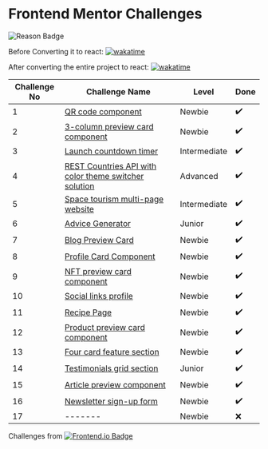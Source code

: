 # Frontend Mentor Challenges

 ![Reason Badge](https://img.shields.io/badge/Personal_Project-10b981?style=plastic)

Before Converting it to react: [![wakatime](https://wakatime.com/badge/github/sumaiyakawsar/FrontendMentorsChallenges.svg)](https://wakatime.com/badge/github/sumaiyakawsar/FrontendMentorsChallenges)

After converting the entire project to react: [![wakatime](https://wakatime.com/badge/user/0975cca4-929b-4d71-9261-c654018e5d3e/project/c608d0a8-838a-46f8-805d-92fefaa0163f.svg)](https://wakatime.com/badge/user/0975cca4-929b-4d71-9261-c654018e5d3e/project/c608d0a8-838a-46f8-805d-92fefaa0163f)


| Challenge No | Challenge Name                                                                                                                           | Level        | Done |
| ------------ | ---------------------------------------------------------------------------------------------------------------------------------------- | ------------ | ---- |
| 1            | [QR code component](https://sumaiyakawsar.github.io/frontend-mentor-challenges-using-react/project1)                      | Newbie       | ✔️    |
| 2            | [3-column preview card component](https://sumaiyakawsar.github.io/frontend-mentor-challenges-using-react/project2) | Newbie       | ✔️    |
| 3            | [Launch countdown timer](https://sumaiyakawsar.github.io/frontend-mentor-challenges-using-react/project3)                   | Intermediate | ✔️    |
| 4            | [REST Countries API with color theme switcher solution](https://sumaiyakawsar.github.io/rest-api-countries-react/)                       | Advanced     | ✔️    |
| 5            | [Space tourism multi-page website](https://sumaiyakawsar.github.io/space-tourism-website/)                                               | Intermediate | ✔️    |
| 6            | [Advice Generator](https://sumaiyakawsar.github.io/sk-advice-generator/)                                                                 | Junior       | ✔️    |
| 7            | [Blog Preview Card](https://sumaiyakawsar.github.io/frontend-mentor-challenges-using-react/project7)                              | Newbie       | ✔️    |
| 8            | [Profile Card Component](https://sumaiyakawsar.github.io/frontend-mentor-challenges-using-react/project8)                    | Newbie       | ✔️    |
| 9            | [NFT preview card component](https://sumaiyakawsar.github.io/frontend-mentor-challenges-using-react/project9)            | Newbie       | ✔️    |
| 10           | [Social links profile](https://sumaiyakawsar.github.io/frontend-mentor-challenges-using-react/project10)                       | Newbie       | ✔️    |
| 11           | [Recipe Page](https://sumaiyakawsar.github.io/frontend-mentor-challenges-using-react/project11)                                         | Newbie       | ✔️    | 
| 12           | [Product preview card component](https://sumaiyakawsar.github.io/frontend-mentor-challenges-using-react/project12)  | Newbie       | ✔️    | 
| 13           | [Four card feature section](hhttps://sumaiyakawsar.github.io/frontend-mentor-challenges-using-react/project13)             | Newbie       | ✔️    | 
| 14           | [Testimonials grid section](https://sumaiyakawsar.github.io/frontend-mentor-challenges-using-react/project14)             | Junior       | ✔️    | 
| 15           | [Article preview component](https://sumaiyakawsar.github.io/frontend-mentor-challenges-using-react/project15)             | Newbie       | ✔️    | 
| 16           | [Newsletter sign-up form](https://sumaiyakawsar.github.io/frontend-mentor-challenges-using-react/16-newsletter-sign-up)               | Newbie       | ✔️    | 
| 17           | -------                                                                                                                                  | Newbie       | ❌    |

Challenges from [![Frontend.io Badge](https://img.shields.io/badge/-_Frontend.io_-3F54A3?style=plastic&labelColor=3F54A3&logo=frontend-mentor&logoColor=white&link=https://www.frontendmentor.io)](https://www.frontendmentor.io/profile/sumaiyakawsar)

 
